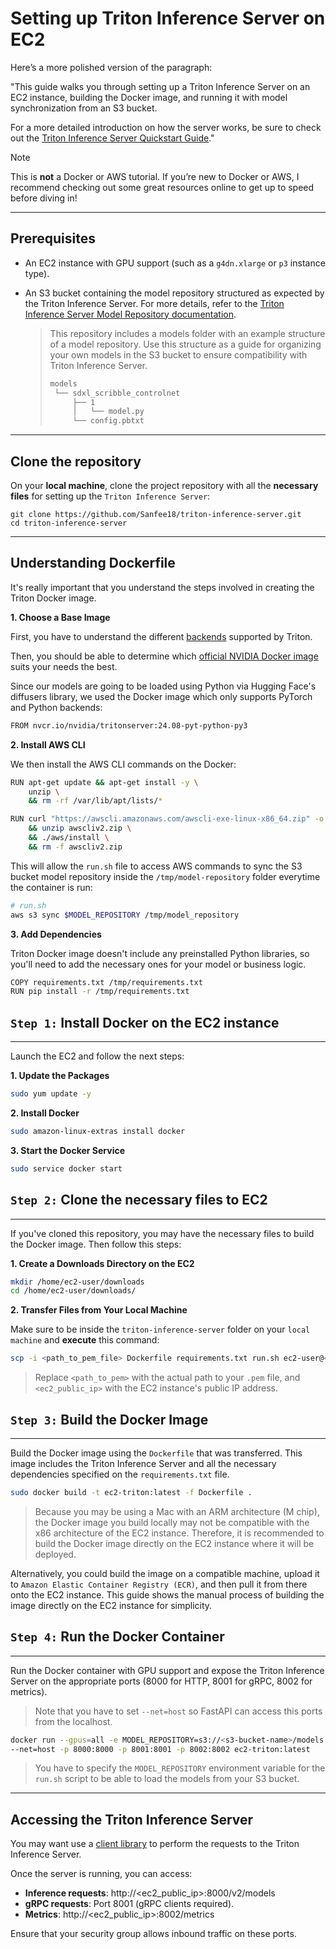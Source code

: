 # Setting up Triton Inference Server on EC2

Here’s a more polished version of the paragraph:

"This guide walks you through setting up a Triton Inference Server on an EC2 instance, building the Docker image, and running it with model synchronization from an S3 bucket.

For a more detailed introduction on how the server works, be sure to check out the [Triton Inference Server Quickstart Guide](https://docs.nvidia.com/deeplearning/triton-inference-server/user-guide/docs/getting_started/quickstart.html)."
> [!Note]
>
> This is **not** a Docker or AWS tutorial. If you’re new to Docker or AWS, I recommend checking out some great resources online to get up to speed before diving in!

---
## Prerequisites 

<!-- TODO: Add section on how to configure the EC2 instance -->

- An EC2 instance with GPU support (such as a `g4dn.xlarge` or `p3` instance type). 
- An S3 bucket containing the model repository structured as expected by the Triton Inference Server. For more details, refer to the [Triton Inference Server Model Repository documentation](https://docs.nvidia.com/deeplearning/triton-inference-server/user-guide/docs/user_guide/model_repository.html).

  > This repository includes a models folder with an example structure of a model repository. Use this structure as a guide for organizing your own models in the S3 bucket to ensure compatibility with Triton Inference Server.
  >```bash
  >models
  >  └── sdxl_scribble_controlnet
  >      ├── 1
  >      │   └── model.py
  >      └── config.pbtxt
  >```

---
## Clone the repository 

On your **local machine**, clone the project repository with all the **necessary files** for setting up the `Triton Inference Server`: 

```bash.
git clone https://github.com/Sanfee18/triton-inference-server.git
cd triton-inference-server
```

---
## Understanding Dockerfile

It's really important that you understand the steps involved in creating the Triton Docker image.

**1. Choose a Base Image**

First, you have to understand the different [backends](https://github.com/triton-inference-server/backend) supported by Triton.

Then, you should be able to determine which [official NVIDIA Docker image](https://catalog.ngc.nvidia.com/orgs/nvidia/containers/tritonserver/tags) suits your needs the best.

Since our models are going to be loaded using Python via Hugging Face's diffusers library, we used the Docker image which only supports PyTorch and Python backends:
```bash
FROM nvcr.io/nvidia/tritonserver:24.08-pyt-python-py3
```

**2. Install AWS CLI**

We then install the AWS CLI commands on the Docker: 

```bash
RUN apt-get update && apt-get install -y \
    unzip \
    && rm -rf /var/lib/apt/lists/*

RUN curl "https://awscli.amazonaws.com/awscli-exe-linux-x86_64.zip" -o "awscliv2.zip" \
    && unzip awscliv2.zip \
    && ./aws/install \
    && rm -f awscliv2.zip
```

This will allow the `run.sh` file to access AWS commands to sync the S3 bucket model repository inside the `/tmp/model-repository` folder everytime the container is run:

```bash
# run.sh
aws s3 sync $MODEL_REPOSITORY /tmp/model_repository
```

**3. Add Dependencies**

Triton Docker image doesn't include any preinstalled Python libraries, so you'll need to add the necessary ones for your model or business logic.

```bash
COPY requirements.txt /tmp/requirements.txt
RUN pip install -r /tmp/requirements.txt
```

## `Step 1:` Install Docker on the EC2 instance
---

Launch the EC2 and follow the next steps:

**1. Update the Packages**

```bash
sudo yum update -y
```

**2. Install Docker**

```bash
sudo amazon-linux-extras install docker
```

**3. Start the Docker Service**

```bash
sudo service docker start
```

## `Step 2:` Clone the necessary files to EC2
---

If you've cloned this repository, you may have the necessary files to build the Docker image. Then follow this steps:

**1. Create a Downloads Directory on the EC2**

```bash
mkdir /home/ec2-user/downloads
cd /home/ec2-user/downloads/
```

**2. Transfer Files from Your Local Machine**

Make sure to be inside the `triton-inference-server` folder on your `local machine` and **execute** this command:
```bash
scp -i <path_to_pem_file> Dockerfile requirements.txt run.sh ec2-user@<ec2_public_ip>:/home/ec2-user/downloads
```
> Replace `<path_to_pem>` with the actual path to your `.pem` file, and `<ec2_public_ip>` with the EC2 instance's public IP address.

## `Step 3:` Build the Docker Image
---

Build the Docker image using the `Dockerfile` that was transferred. This image includes the Triton Inference Server and all the necessary dependencies specified on the `requirements.txt` file.

```bash
sudo docker build -t ec2-triton:latest -f Dockerfile .
```

> Because you may be using a Mac with an ARM architecture (M chip), the Docker image you build locally may not be compatible with the x86 architecture of the EC2 instance. Therefore, it is recommended to build the Docker image directly on the EC2 instance where it will be deployed.

Alternatively, you could build the image on a compatible machine, upload it to `Amazon Elastic Container Registry (ECR)`, and then pull it from there onto the EC2 instance. This guide shows the manual process of building the image directly on the EC2 instance for simplicity.

## `Step 4:` Run the Docker Container
---

Run the Docker container with GPU support and expose the Triton Inference Server on the appropriate ports (8000 for HTTP, 8001 for gRPC, 8002 for metrics). 

> Note that you have to set `--net=host` so FastAPI can access this ports from the localhost.

```bash
docker run --gpus=all -e MODEL_REPOSITORY=s3://<s3-bucket-name>/models \
--net=host -p 8000:8000 -p 8001:8001 -p 8002:8002 ec2-triton:latest
```
> You have to specify the `MODEL_REPOSITORY` environment variable for the `run.sh` script to be able to load the models from your S3 bucket.

---
## Accessing the Triton Inference Server

You may want use a [client library](https://docs.nvidia.com/deeplearning/triton-inference-server/user-guide/docs/client/README.html) to perform the requests to the Triton Inference Server.

Once the server is running, you can access:
- **Inference requests**: http://<ec2_public_ip>:8000/v2/models
- **gRPC requests**: Port 8001 (gRPC clients required).
- **Metrics**: http://<ec2_public_ip>:8002/metrics

Ensure that your security group allows inbound traffic on these ports.

